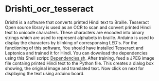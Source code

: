 # Drishti_ocr_tesseract
Drishti is a software that converts printed Hindi text to Braille.  Tesseract Open source library is used as an OCR to scan and convert printed Hindi text to unicode characters.  These characters are encoded into binary strings which are used to represent alphabets in braille. Arduino is used to display the characters by blinking of corresponsing LED's.  For the functioning of this software, You should have installed Tesseract and Leptonica and trained it for Hindi.  You can download the dependencies using this Shell script: [Dependencies.sh](https://github.com/rahulchhabra07/Drishti/blob/master/Dependencies.sh).  After training, feed a JPEG image file containg printed Hindi text to the Python file. This creates a dialog box showing, the original image and translated text. Now click on next for displaying the text using arduino board.
